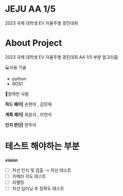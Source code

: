 # JEJU AA 1/5
2023 국제 대학생 EV 자율주행 경진대회

# About Project
2023 국제 대학생 EV 자율주행 경진대회 AA 1/5 부분 알고리즘

💻사용 기술
- python
- ROS1

🙂참여한 사람

**하드 웨어|**
손현아 , 김민재

**계획 제어|**
최윤지 , 이연석

**인지 판단|**
한주아



# 테스트 해야하는 부분

**vision**
- [ ] 차선 인식 및 검출 -> 차선 테스트
- [ ] 카메라 각도 테스트
- [ ] 라벨링
- [ ] 차선 딥러닝 후 정확도 테스트